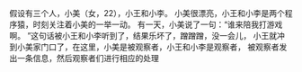 假设有三个人，小美（女，22），小王和小李。
小美很漂亮，小王和小李是两个程序猿，时刻关注着小美的一举一动。
有一天，小美说了一句：“谁来陪我打游戏啊。
”这句话被小王和小李听到了，结果乐坏了，蹭蹭蹭，没一会儿，
小王就冲到小美家门口了，在这里，小美是被观察者，小王和小李是观察者，
被观察者发出一条信息，然后观察者们进行相应的处理
